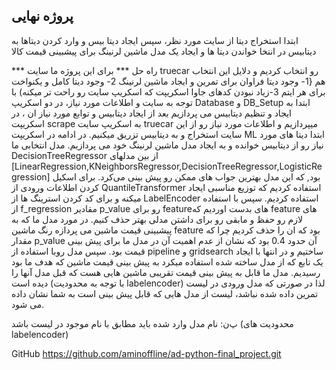 پروژه نهایی
----
ابتدا استخراج دیتا از سایت مورد نظر، سپس ایجاد دیتا بیس و وارد کردن دیتاها به دیتابیس
در انتخا خواندن دیتا ها و ایجاد یک مدل ماشین لرنینگ برای پیشبینی قیمت کالا 


*** راه حل ***
برای این پروژه ما سایت truecar رو انتخاب کردیم و دلایل این انتخاب هم {1- وجود دیتا فراوان برای تمرین و ایجاد ماشین لرنینگ 2- وجود دیتا کامل و یکنواخت برای هر ایتم 3-زیاد نبودن کدهای جاوا اسکریپت که اسکریپ سایت رو راحت تر میکنه)
با توجه به سایت و اطلاعات مورد نیاز، در دو اسکریپ Database و DB_Setup ابتدا به ایجاد و تنظیم دیتابیس می پردازیم 
بعد از ایجاد دیتابیس و توابع مورد نیاز ان ، در اسکریپت scrape به اسکریپ سایت truecar میپردازیم و اطلاعات مورد نیاز رو از این سایت استخراج و به دیتابیس تزریق میکنیم.
در ادامه در اسکریپت ML ابتدا دیتا های مورد نیاز رو از دیتابیس خوانده و به ایجاد مدل ماشین لرنینگ خود می پردازیم.
مدل انتخابی ما  DecisionTreeRegressor از بین مدلهای  [LinearRegression,KNeighborsRegressor,DecisionTreeRegressor,LogisticRegression] بود, که این مدل بهترین جواب های ممکن رو پیش بینی می‌کرد.
برای اسکیل کردن اطلاعات ورودی از QuantileTransformer استفاده کردیم که توزیع مناسبی ایجاد میکنه و برای کد کردن استرینگ ها از LabelEncoder استفاده کردیم. 
سپس با استفاده از f_regression  مقادیر p_value رو برای featureهای بدست اوردیم که feature های لازم رو حفظ و مابقی رو برای داشتن مدلی بهتر حذف کنیم. در مورد مدل ما که به پیشبینی قیمت ماشین می پردازه رنگ ماشین feature بود
که ان را حذف کردیم چرا که مقدار p_value آن حدود 0.4 بود که نشان از عدم اهمیت آن در مدل ما برای پیش بینی قیمت بود.
سپس مدل روبا استفاده از pipeline و gridsearch ساختیم و در انتها با ایجاد یک تابع که از مدل ساخته شده استفاده میکرد به پیش بینی قیمت ماشین که هدف ما بود رسیدیم.
 مدل ما قابل به پیش بینی قیمت تقریبی ماشین هایی هست که قبل مدل آنها را دیده است (با توجه به محدودیت labelencoder) لذا در صورتی که مدل ورودی در لیست تمرین داده شده نباشد، لیست از مدل هایی که قابل پیش بینی است به شما نشان داده می شود.

پ‌ن: نام مدل وارد شده باید مطابق با نام موجود در لیست باشد (محدودیت های labelencoder)

GitHub
https://github.com/aminoffline/ad-python-final_project.git